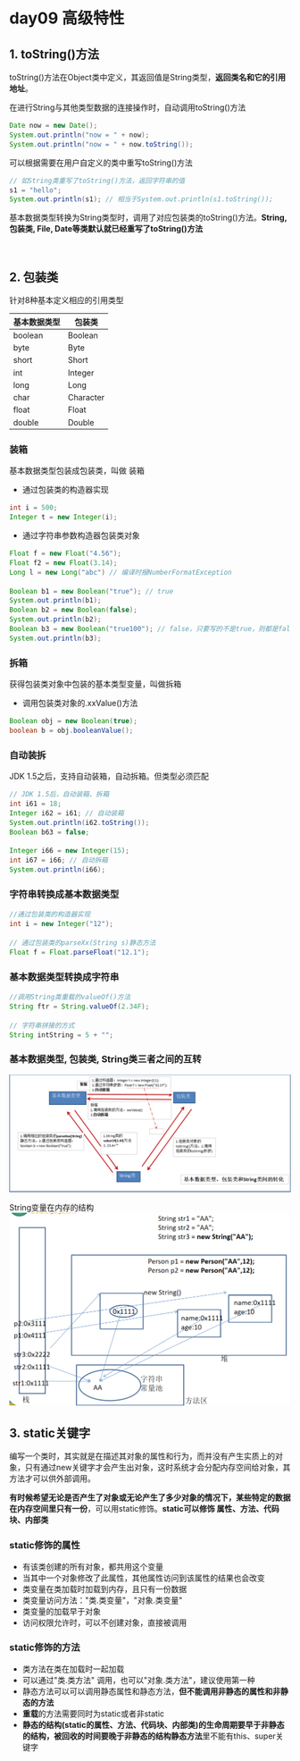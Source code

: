 day09 高级特性
==



## 1. toString()方法

toString()方法在Object类中定义，其返回值是String类型，**返回类名和它的引用地址**。

在进行String与其他类型数据的连接操作时，自动调用toString()方法

```java
Date now = new Date();
System.out.println("now = " + now);
System.out.println("now = " + now.toString()); 
```
可以根据需要在用户自定义的类中重写toString()方法

```java
// 如String类重写了toString()方法，返回字符串的值
s1 = "hello";
System.out.println(s1); // 相当于System.out.println(s1.toString());
```
基本数据类型转换为String类型时，调用了对应包装类的toString()方法。**String, 包装类, File, Date等类默认就已经重写了toString()方法**


​    
## 2. 包装类
针对8种基本定义相应的引用类型

基本数据类型 |包装类 
:--- |--- 
boolean |Boolean 
byte |Byte 
short |Short 
int |Integer 
long |Long 
char |Character
float |Float 
double |Double 

### 装箱

基本数据类型包装成包装类，叫做 装箱

*  通过包装类的构造器实现
```java
int i = 500;
Integer t = new Integer(i);
````
* 通过字符串参数构造器包装类对象
```java
Float f = new Float("4.56");
Float f2 = new Float(3.14);
Long l = new Long("abc") // 编译时报NumberFormatException
  
Boolean b1 = new Boolean("true"); // true
System.out.println(b1);
Boolean b2 = new Boolean(false);
System.out.println(b2);
Boolean b3 = new Boolean("true100"); // false，只要写的不是true，则都是false,能正常编译和运行
System.out.println(b3);
```

### 拆箱

获得包装类对象中包装的基本类型变量，叫做拆箱

+ 调用包装类对象的.xxValue()方法

```java
Boolean obj = new Boolean(true);
boolean b = obj.booleanValue();
```



### 自动装拆

JDK 1.5之后，支持自动装箱，自动拆箱。但类型必须匹配

```java
// JDK 1.5后，自动装箱、拆箱
int i61 = 18;
Integer i62 = i61; // 自动装箱
System.out.println(i62.toString());
Boolean b63 = false;

Integer i66 = new Integer(15);
int i67 = i66; // 自动拆箱
System.out.println(i66);
```

### 字符串转换成基本数据类型

```java
//通过包装类的构造器实现
int i = new Integer("12");

// 通过包装类的parseXx(String s)静态方法
Float f = Float.parseFloat("12.1");
```
### 基本数据类型转换成字符串

```java
//调用String类重载的valueOf()方法
String ftr = String.valueOf(2.34F);

// 字符串拼接的方式
String intString = 5 + "";
```




### 基本数据类型, 包装类, String类三者之间的互转

![](./images/基本数据类型、包装类、String类互转2.png)

String变量在内存的结构  
![String相关的变量在内存的结构](./images/new_String.png)



## 3. static关键字

编写一个类时，其实就是在描述其对象的属性和行为，而并没有产生实质上的对象，只有通过new关键字才会产生出对象，这时系统才会分配内存空间给对象，其方法才可以供外部调用。

**有时候希望无论是否产生了对象或无论产生了多少对象的情况下，某些特定的数据在内存空间里只有一份**，可以用static修饰。**static可以修饰 属性、方法、代码块、内部类**

### static修饰的属性

* 有该类创建的所有对象，都共用这个变量
* 当其中一个对象修改了此属性，其他属性访问到该属性的结果也会改变
* 类变量在类加载时加载到内存，且只有一份数据
* 类变量访问方法："类.类变量"，"对象.类变量"
* 类变量的加载早于对象
* 访问权限允许时，可以不创建对象，直接被调用

### static修饰的方法

* 类方法在类在加载时一起加载
* 可以通过"类.类方法" 调用，也可以"对象.类方法"，建议使用第一种
* 静态方法可以可以调用静态属性和静态方法，**但不能调用非静态的属性和非静态的方法**
* **重载**的方法需要同时为static或者非static
* **静态的结构(static的属性、方法、代码块、内部类)的生命周期要早于非静态的结构，被回收的时间要晚于非静态的结构静态方法**里不能有this、super关键字
